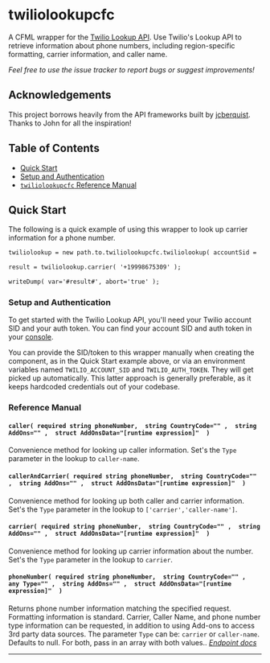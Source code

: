 # twiliolookupcfc

A CFML wrapper for the [Twilio Lookup API](https://www.twilio.com/docs/lookup/api).
Use Twilio's Lookup API to retrieve information about phone numbers, including region-specific formatting, carrier information, and caller name.

*Feel free to use the issue tracker to report bugs or suggest improvements!*

## Acknowledgements

This project borrows heavily from the API frameworks built by [jcberquist](https://github.com/jcberquist). Thanks to John for all the inspiration!

## Table of Contents

- [Quick Start](#quick-start)
- [Setup and Authentication](#setup-and-authentication)
- [`twiliolookupcfc` Reference Manual](#reference-manual)

## Quick Start

The following is a quick example of using this wrapper to look up carrier information for a phone number.

```cfc
twiliolookup = new path.to.twiliolookupcfc.twiliolookup( accountSid = 'xxx', authToken = 'xxx' );

result = twiliolookup.carrier( '+19998675309' );

writeDump( var='#result#', abort='true' );
```

### Setup and Authentication

To get started with the Twilio Lookup API, you'll need your Twilio account SID and your auth token. You can find your account SID and auth token in your [console](https://www.twilio.com/console).

You can provide the SID/token to this wrapper manually when creating the component, as in the Quick Start example above, or via an environment variables named `TWILIO_ACCOUNT_SID` and `TWILIO_AUTH_TOKEN`. They will get picked up automatically. This latter approach is generally preferable, as it keeps hardcoded credentials out of your codebase.

### Reference Manual

#### `caller( required string phoneNumber,  string CountryCode="" ,  string AddOns="" ,  struct AddOnsData="[runtime expression]"  )`

Convenience method for looking up caller information. Set's the `Type` parameter in the lookup to `caller-name`.

#### `callerAndCarrier( required string phoneNumber,  string CountryCode="" ,  string AddOns="" ,  struct AddOnsData="[runtime expression]"  )`

Convenience method for looking up both caller and carrier information. Set's the `Type` parameter in the lookup to `['carrier','caller-name']`.

#### `carrier( required string phoneNumber,  string CountryCode="" ,  string AddOns="" ,  struct AddOnsData="[runtime expression]"  )`

Convenience method for looking up carrier information about the number. Set's the `Type` parameter in the lookup to `carrier`.

#### `phoneNumber( required string phoneNumber,  string CountryCode="" ,  any Type="" ,  string AddOns="" ,  struct AddOnsData="[runtime expression]"  )`

Returns phone number information matching the specified request. Formatting information is standard. Carrier, Caller Name, and phone number type information can be requested, in addition to using Add-ons to access 3rd party data sources. The parameter `Type` can be: `carrier` or `caller-name`. Defaults to null. For both, pass in an array with both values.. *[Endpoint docs](https://www.twilio.com/docs/lookup/api#lookup-a-phone-number)*

---
